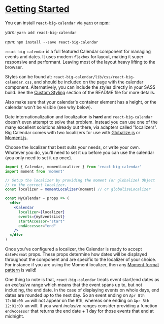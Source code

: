 # <a id='intro' href='#intro'>Getting Started</a>

You can install `react-big-calendar` via [yarn](https://yarnpkg.com/en/) or [npm](https://www.npmjs.com/):

_yarn:_ `yarn add react-big-calendar`

_npm:_ `npm install --save react-big-calendar`

`react-big-calendar` is a full featured Calendar component for managing events and dates. It uses modern `flexbox` for layout, making it super responsive and performant. Leaving most of the layout heavy lifting to the browser.

Styles can be found at: `react-big-calendar/lib/css/react-big-calendar.css`, and should be included on the page
with the calendar component. Alternatively, you can include the styles directly in your SASS build. See the [Custom Styling](https://github.com/intljusticemission/react-big-calendar/blob/master/README.md#custom-styling) section of the README file for more details.

Also make sure that your calendar's container element has a height, or the calendar won't be visible (see why below).

Date internationalization and localization is **hard** and `react-big-calendar` doesn't even attempt to
solve that problem. Instead you can use one of the many excellent solutions already
out there, via adapters called "localizers". Big Calendar comes with two localizers for use
with [Globalize.js](https://github.com/jquery/globalize) or [Moment.js](http://momentjs.com/).

Choose the localizer that best suits your needs, or write your own. Whatever you do, you'll need to set it up
before you can use the calendar (you only need to set it up once).

```jsx
import { Calendar, momentLocalizer } from 'react-big-calendar'
import moment from 'moment'

// Setup the localizer by providing the moment (or globalize) Object
// to the correct localizer.
const localizer = momentLocalizer(moment) // or globalizeLocalizer

const MyCalendar = props => (
  <div>
    <Calendar
      localizer={localizer}
      events={myEventsList}
      startAccessor="start"
      endAccessor="end"
    />
  </div>
)
```

Once you've configured a localizer, the Calendar is ready to accept `dateFormat` props. These props determine
how dates will be displayed throughout the component and are specific to the localizer of your choice. For
instance if you are using the Moment localizer,
then any [Moment format pattern](http://momentjs.com/docs/#/displaying/format/) is valid!

One thing to note is that, `react-big-calendar` treats event start/end dates as an _exclusive_ range which means that the event spans up to, but not including, the end date. In the case of displaying events on whole days, end dates are rounded _up_ to the next day. So an event ending on `Apr 8th 12:00:00 am` will not appear on the 8th, whereas one ending
on `Apr 8th 12:01:00 am` will. If you want _inclusive_ ranges consider providing a function `endAccessor` that returns the end date + 1 day for those events that end at midnight.
